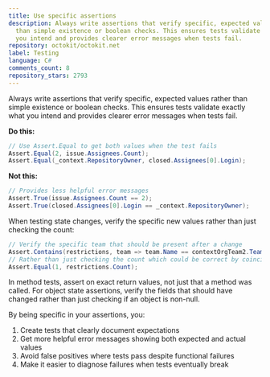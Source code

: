 ```yaml
---
title: Use specific assertions
description: Always write assertions that verify specific, expected values rather
  than simple existence or boolean checks. This ensures tests validate exactly what
  you intend and provides clearer error messages when tests fail.
repository: octokit/octokit.net
label: Testing
language: C#
comments_count: 8
repository_stars: 2793
---
```


Always write assertions that verify specific, expected values rather than simple existence or boolean checks. This ensures tests validate exactly what you intend and provides clearer error messages when tests fail.

**Do this:**
```csharp
// Use Assert.Equal to get both values when the test fails
Assert.Equal(2, issue.Assignees.Count);
Assert.Equal(_context.RepositoryOwner, closed.Assignees[0].Login);
```

**Not this:**
```csharp
// Provides less helpful error messages
Assert.True(issue.Assignees.Count == 2);
Assert.True(closed.Assignees[0].Login == _context.RepositoryOwner);
```

When testing state changes, verify the specific new values rather than just checking the count:
```csharp
// Verify the specific team that should be present after a change
Assert.Contains(restrictions, team => team.Name == contextOrgTeam2.TeamName);
// Rather than just checking the count which could be correct by coincidence
Assert.Equal(1, restrictions.Count);
```

In method tests, assert on exact return values, not just that a method was called. For object state assertions, verify the fields that should have changed rather than just checking if an object is non-null.

By being specific in your assertions, you:
1. Create tests that clearly document expectations
2. Get more helpful error messages showing both expected and actual values
3. Avoid false positives where tests pass despite functional failures
4. Make it easier to diagnose failures when tests eventually break